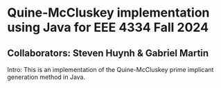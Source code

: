 # **Quine-McCluskey implementation using Java for EEE 4334 Fall 2024**

## Collaborators: Steven Huynh & Gabriel Martin

Intro:
This is an implementation of the Quine-McCluskey prime implicant generation method in Java. 
